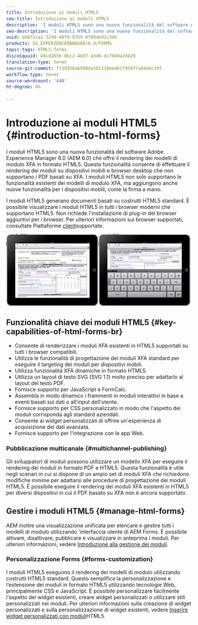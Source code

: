 ```yaml
---
title: Introduzione ai moduli HTML5
seo-title: Introduzione ai moduli HTML5
description: 'I moduli HTML5 sono una nuova funzionalità del software Adobe Experience Manager 6.0 (AEM 6.0) che offre il rendering dei modelli di modulo XFA in formato HTML5. '
seo-description: 'I moduli HTML5 sono una nuova funzionalità del software Adobe Experience Manager 6.0 (AEM 6.0) che offre il rendering dei modelli di modulo XFA in formato HTML5. '
uuid: a68f1ca1-32dd-48f9-9359-8f09abd1c3de
products: SG_EXPERIENCEMANAGER/6.4/FORMS
topic-tags: hTML5_forms
discoiquuid: b8cd2656-8bc2-4bd7-a3d6-dc76b0a2d429
translation-type: tm+mt
source-git-commit: f13d358a6508da5813186ed61f959f7a84e6c19f
workflow-type: tm+mt
source-wordcount: '440'
ht-degree: 4%

---
```



# Introduzione ai moduli HTML5 {#introduction-to-html-forms}

I moduli HTML5 sono una nuova funzionalità del software Adobe Experience Manager 6.0 (AEM 6.0) che offre il rendering dei modelli di modulo XFA in formato HTML5. Questa funzionalità consente di effettuare il rendering dei moduli su dispositivi mobili e browser desktop che non supportano i PDF basati su XFA. I moduli HTML5 non solo supportano le funzionalità esistenti dei modelli di modulo XFA, ma aggiungono anche nuove funzionalità per i dispositivi mobili, come la firma a mano.

I moduli HTML5 generano documenti basati su costrutti HTML5 standard. È possibile visualizzare i moduli HTML5 in tutti i browser moderni che supportano HTML5. Non richiede l&#39;installazione di plug-in del browser aggiuntivi per i browser. Per ulteriori informazioni sui browser supportati, consultate Piattaforme [client](https://adobe.com/go/learn_aemforms_supportedplatforms_63)supportate.

![](do-not-localize/mobile_form_on_an_ipad_date_14.png)

## Funzionalità chiave dei moduli HTML5 {#key-capabilities-of-html-forms-br}

* Consente di renderizzare i moduli XFA esistenti in HTML5 supportati su tutti i browser compatibili.
* Utilizza le funzionalità di progettazione dei moduli XFA standard per eseguire il targeting dei moduli per dispositivi mobili.
* Utilizza funzionalità XFA dinamiche in formato HTML5.
* Utilizza un layout di testo SVG (SVG 1.1) molto preciso per adattarlo al layout del testo PDF.
* Fornisce supporto per JavaScript e FormCalc.
* Assembla in modo dinamico i frammenti in moduli interattivi in base a eventi basati sui dati o all&#39;input dell&#39;utente.
* Fornisce supporto per CSS personalizzato in modo che l&#39;aspetto dei moduli corrisponda agli standard aziendali.
* Consente ai widget personalizzati di offrire un&#39;esperienza di acquisizione dei dati avanzata.
* Fornisce supporto per l&#39;integrazione con le app Web.

### Pubblicazione multicanale {#multichannel-publishing}

Gli sviluppatori di moduli possono utilizzare un modello XFA per eseguire il rendering dei moduli in formato PDF e HTML5. Questa funzionalità è utile negli scenari in cui si dispone di un ampio set di moduli XFA che richiedono modifiche minime per adattarsi alle procedure di progettazione dei moduli HTML5. È possibile eseguire il rendering dei moduli XFA esistenti in HTML5 per diversi dispositivi in cui il PDF basato su XFA non è ancora supportato.

## Gestire i moduli HTML5 {#manage-html-forms}

AEM inoltre una visualizzazione unificata per elencare e gestire tutti i modelli di modulo utilizzando &#39;interfaccia utente di AEM Forms. È possibile attivare, disattivare, pubblicare e visualizzare in anteprima i moduli. Per ulteriori informazioni, vedere [Introduzione alla gestione dei moduli](/help/forms/using/introduction-managing-forms.md).

### Personalizzazione Forms {#forms-customization}

I moduli HTML5 eseguono il rendering dei modelli di modulo utilizzando costrutti HTML5 standard. Questo semplifica la personalizzazione e l’estensione dei moduli in formato HTML5 utilizzando tecnologie Web, principalmente CSS e JavaScript. È possibile personalizzare facilmente l&#39;aspetto dei widget esistenti, creare widget personalizzati o utilizzare stili personalizzati nei moduli. Per ulteriori informazioni sulla creazione di widget personalizzati e sulla personalizzazione di widget esistenti, vedere [Inserire widget personalizzati con moduli](/help/forms/using/custom-widgets.md)HTML5.
